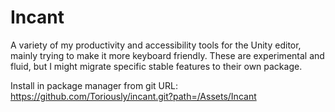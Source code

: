 # Incant
A variety of my productivity and accessibility tools for the Unity editor, mainly trying to make it more keyboard friendly.
These are experimental and fluid, but I might migrate specific stable features to their own package.

Install in package manager from git URL: https://github.com/Toriously/incant.git?path=/Assets/Incant
